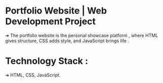 # Portfolio Website | Web Development Project
➔ The portfolio website is the personal showcase platform , where HTML gives structure,
CSS adds style, and JavaScript brings life .

# Technology Stack : 
➔ HTML, CSS, JavaScript.
